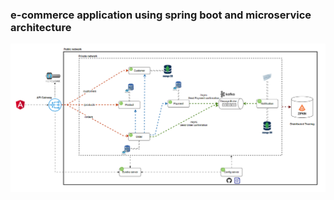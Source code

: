 ### e-commerce application using spring boot and microservice architecture

![System_Diagram](diagrams/system_diagram.png)
